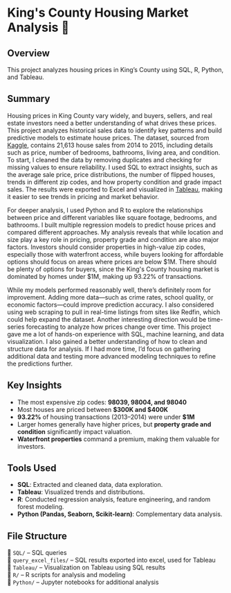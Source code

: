 # King's County Housing Market Analysis 🏡

## Overview
This project analyzes housing prices in King’s County using SQL, R, Python, and Tableau. 

## Summary
Housing prices in King County vary widely, and buyers, sellers, and real estate investors need a better understanding of what drives these prices. This project analyzes historical sales data to identify key patterns and build predictive models to estimate house prices. The dataset, sourced from [Kaggle](https://www.kaggle.com/datasets/harlfoxem/housesalesprediction/data), contains 21,613 house sales from 2014 to 2015, including details such as price, number of bedrooms, bathrooms, living area, and condition. To start, I cleaned the data by removing duplicates and checking for missing values to ensure reliability. I used SQL to extract insights, such as the average sale price, price distributions, the number of flipped houses, trends in different zip codes, and how property condition and grade impact sales. The results were exported to Excel and visualized in [Tableau](https://public.tableau.com/app/profile/sheng.mai/viz/Project1KingsCountyHousingDataAnalysis/Dashboard1?publish=yes), making it easier to see trends in pricing and market behavior.

For deeper analysis, I used Python and R to explore the relationships between price and different variables like square footage, bedrooms, and bathrooms. I built multiple regression models to predict house prices and compared different approaches. My analysis reveals that while location and size play a key role in pricing, property grade and condition are also major factors. Investors should consider properties in high-value zip codes, especially those with waterfront access, while buyers looking for affordable options should focus on areas where prices are below $1M. There should be plenty of options for buyers, since the King's County housing market is dominated by homes under $1M, making up 93.22% of transactions. 

While my models performed reasonably well, there’s definitely room for improvement. Adding more data—such as crime rates, school quality, or economic factors—could improve prediction accuracy. I also considered using web scraping to pull in real-time listings from sites like Redfin, which could help expand the dataset. Another interesting direction would be time-series forecasting to analyze how prices change over time.
This project gave me a lot of hands-on experience with SQL, machine learning, and data visualization. I also gained a better understanding of how to clean and structure data for analysis. If I had more time, I’d focus on gathering additional data and testing more advanced modeling techniques to refine the predictions further.

## Key Insights
- The most expensive zip codes: **98039, 98004, and 98040**  
- Most houses are priced between **$300K and $400K**  
- **93.22%** of housing transactions (2013–2014) were under **$1M**  
- Larger homes generally have higher prices, but **property grade and condition** significantly impact valuation.  
- **Waterfront properties** command a premium, making them valuable for investors.
  
## Tools Used
- **SQL**: Extracted and cleaned data, data exploration.
- **Tableau**: Visualized trends and distributions.
- **R**: Conducted regression analysis, feature engineering, and random forest modeling.
- **Python (Pandas, Seaborn, Scikit-learn)**: Complementary data analysis.

## File Structure
📂 `SQL/` – SQL queries  
📂 `query_excel_files/` – SQL results exported into excel, used for Tableau   
📂 `Tableau/` – Visualization on Tableau using SQL results  
📂 `R/` – R scripts for analysis and modeling  
📂 `Python/` – Jupyter notebooks for additional analysis   

